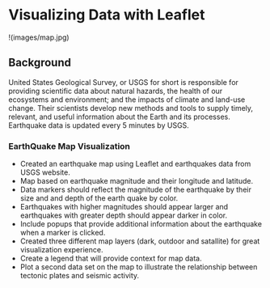 # Visualizing Data with Leaflet

!(images/map.jpg)

## Background

United States Geological Survey, or USGS for short is responsible for providing scientific data about natural hazards, the health of our ecosystems and environment;
and the impacts of climate and land-use change. Their scientists develop
new methods and tools to supply timely, relevant, and useful information about the Earth and its processes. Earthquake data is updated every 5 minutes by USGS.

### EarthQuake Map Visualization

* Created an earthquake map using Leaflet and earthquakes data from USGS website.
* Map based on earthquake magnitude and their longitude and latitude.
* Data markers should reflect the magnitude of the earthquake by their size and and depth of the earth quake by color.
* Earthquakes with higher magnitudes should appear larger and earthquakes with greater depth should appear darker in color.
* Include popups that provide additional information about the earthquake when a marker is clicked.
* Created three different map layers (dark, outdoor and satallite) for great visualization experience.
* Create a legend that will provide context for map data.
* Plot a second data set on the map to illustrate the relationship between tectonic plates and seismic activity.


